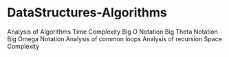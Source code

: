 # DataStructures-Algorithms
Analysis of Algorithms
Time Complexity
  Big O Notation
  Big Theta Notation
  Big Omega Notation
Analysis of common loops
Analysis of recursion
Space Complexity